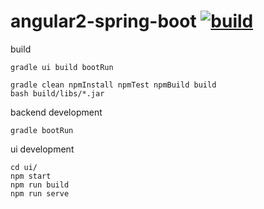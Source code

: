 angular2-spring-boot [![build](https://travis-ci.org/daggerok/angular2-spring-boot.svg?branch=master)](https://travis-ci.org/daggerok/angular2-spring-boot)
====================

build

```fish
gradle ui build bootRun
```

```fish
gradle clean npmInstall npmTest npmBuild build
bash build/libs/*.jar
```

backend development

```fish
gradle bootRun
```

ui development

```fish
cd ui/
npm start
npm run build
npm run serve
```
